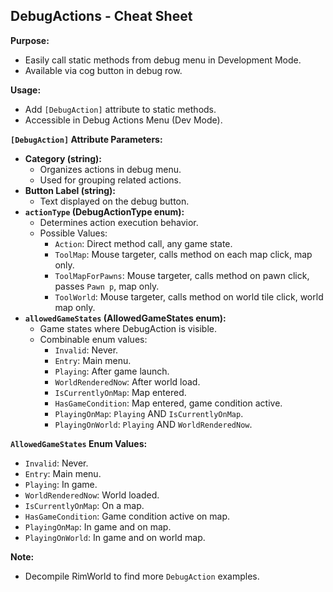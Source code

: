 ## DebugActions - Cheat Sheet

**Purpose:**
- Easily call static methods from debug menu in Development Mode.
- Available via cog button in debug row.

**Usage:**
- Add `[DebugAction]` attribute to static methods.
- Accessible in Debug Actions Menu (Dev Mode).

**`[DebugAction]` Attribute Parameters:**
- **Category (string):**
    - Organizes actions in debug menu.
    - Used for grouping related actions.
- **Button Label (string):**
    - Text displayed on the debug button.
- **`actionType` (DebugActionType enum):**
    - Determines action execution behavior.
    - Possible Values:
        - `Action`: Direct method call, any game state.
        - `ToolMap`: Mouse targeter, calls method on each map click, map only.
        - `ToolMapForPawns`: Mouse targeter, calls method on pawn click, passes `Pawn p`, map only.
        - `ToolWorld`: Mouse targeter, calls method on world tile click, world map only.
- **`allowedGameStates` (AllowedGameStates enum):**
    - Game states where DebugAction is visible.
    - Combinable enum values:
        - `Invalid`: Never.
        - `Entry`: Main menu.
        - `Playing`: After game launch.
        - `WorldRenderedNow`: After world load.
        - `IsCurrentlyOnMap`: Map entered.
        - `HasGameCondition`: Map entered, game condition active.
        - `PlayingOnMap`: `Playing` AND `IsCurrentlyOnMap`.
        - `PlayingOnWorld`: `Playing` AND `WorldRenderedNow`.

**`AllowedGameStates` Enum Values:**
- `Invalid`: Never.
- `Entry`: Main menu.
- `Playing`: In game.
- `WorldRenderedNow`: World loaded.
- `IsCurrentlyOnMap`: On a map.
- `HasGameCondition`: Game condition active on map.
- `PlayingOnMap`: In game and on map.
- `PlayingOnWorld`: In game and on world map.

**Note:**
- Decompile RimWorld to find more `DebugAction` examples.

